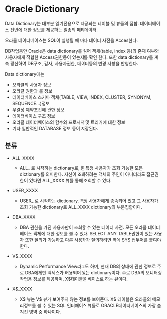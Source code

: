 # Oracle Dictionary
Data Dictionary는 대부분 읽기전용으로 제공되는 테이블 및 뷰들의 집합. 데이터베이스 전반에 대한 정보를 제공하는 일종의 메타데이터.

오라클 데이터베이스는 SQL이 실행될 때 마다 데이터 사전을 Acces한다.

DB작업동안 Oracle은 data dictionary를 읽어 객체(table, index 등)의 존재 여부와 사용자에게 적합한 Access권한등이 있는지를 확인 한다. 또한 data dictionary를 계속 갱신하여 DB구조, 감사, 사용자권한, 데이터등의 변경 사항을 반영한다.

Data dictionary에는
- 오라클의 사용자 정보
- 오라클 권한과 룰 정보
- 데이터베이스 스키마 객체(TABLE, VIEW, INDEX, CLUSTER, SYNONYM, SEQUENCE...)정보
- 무결성 제약조건에 관한 정보
- 데이터베이스 구조 정보
- 오라클 데이터베이스의 함수와 프로시저 및 트리거에 대한 정보
- 기타 일반적인 DATABASE 정보
등이 저장된다.

## 분류
- ALL_XXXX
    - ALL_ 로 시작하는 dictionary로, 한 특정 사용자가 조회 가능한 모든 dictionary를 의미한다. 자신이 조회하려는 객체의 주인이 아니더라도 접근권한이 있다면 ALL_XXXX 뷰를 통해 조회할 수 있다.

- USER_XXXX
    - USER_ 로 시작하는 dictionary. 특정 사용자에게 종속되어 있고 그 사용자가 조회 가능한 dictionary로 ALL_XXXX dictionary의 부분집합이다.

- DBA_XXXX
    - DBA 권한을 가진 사용자만이 조회할 수 있는 데이터 사전. 모든 오라클 데이터베이스 객체에 대한 정보를 볼 수 있다. SELECT ANY TABLE권한이 있는 사용자 또한 질의가 가능하고 다른 사용자가 질의하려면 앞에 SYS 접두어를 붙여야 한다.

- V$_XXXX
    - Dynamic Performance View라고도 하며, 현재 DB의 상태에 관한 정보로 주로 DBA에게만 엑세스가 허용되어 있는 dictionary이다.
    주로 DBA의 모니터링 작업용 정보를 제공하며, X$테이블을 베이스로 하는 뷰이다.

- X$_XXXX
    - X$ 뷰는 V$ 뷰가 보여주지 않는 정보를 보여준다.
    X$ 테이블은 오라클의 메모리정보를 볼 수 있는 SQL 인터페이스 뷰들로 ORACLE데이터베이스의 가장 숨겨진 영역 중 하나이다.
    